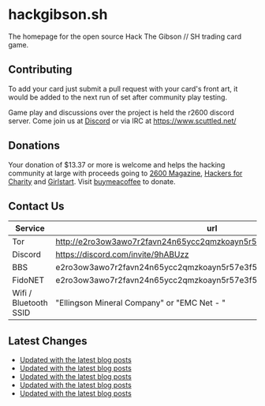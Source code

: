 # hackgibson.sh
The homepage for the open source Hack The Gibson // SH trading card game.


## Contributing

To add your card just submit a pull request with your card's front art, it would be added to the next run of set after community play testing.

Game play and discussions over the project is held the r2600 discord server. Come join us at [Discord](https://discord.com/invite/9hABUzz) or via IRC at https://www.scuttled.net/


## Donations

Your donation of $13.37 or more is welcome and helps the hacking community at large with proceeds going to [2600 Magazine](https://2600.com/), [Hackers for Charity](https://hackersforcharity.org) and [Girlstart](https://girlstart.org).  Visit [buymeacoffee](https://www.buymeacoffee.com/hackgibson.sh) to donate.


## Contact Us

Service | url
-|-
Tor | http://e2ro3ow3awo7r2favn24n65ycc2qmzkoayn5r57e3f56nvjwdcgg32ad.onion
Discord | https://discord.com/invite/9hABUzz
BBS | e2ro3ow3awo7r2favn24n65ycc2qmzkoayn5r57e3f56nvjwdcgg32ad.onion:23
FidoNET | e2ro3ow3awo7r2favn24n65ycc2qmzkoayn5r57e3f56nvjwdcgg32ad.onion:24554
Wifi / Bluetooth SSID | "Ellingson Mineral Company" or "EMC Net - <fidonet address>"

## Latest Changes
<!-- BLOG-POST-LIST:START -->
- [Updated with the latest blog posts](https://github.com/DFW2600/hackgibson.sh/commit/84560a4cce2db6ebd0469c7a0efc72c061a30fb1)
- [Updated with the latest blog posts](https://github.com/DFW2600/hackgibson.sh/commit/53784b6f37a38388afe330b0f2b3d196fd63c98e)
- [Updated with the latest blog posts](https://github.com/DFW2600/hackgibson.sh/commit/0f2ee4415fd647b92ad46ec3ca301c953b1453d9)
- [Updated with the latest blog posts](https://github.com/DFW2600/hackgibson.sh/commit/5f784b5cc17f99ffed2b7a87fab1e7ce946902dd)
- [Updated with the latest blog posts](https://github.com/DFW2600/hackgibson.sh/commit/fe89064af88ff2ff40d3b0fd67f625e5233a10ab)
<!-- BLOG-POST-LIST:END -->
